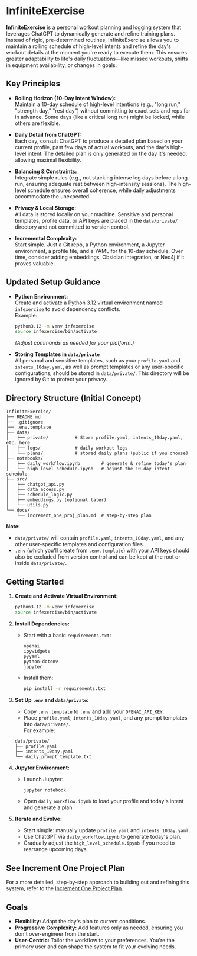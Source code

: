 # InfiniteExercise

**InfiniteExercise** is a personal workout planning and logging system that leverages ChatGPT to dynamically generate and refine training plans. Instead of rigid, pre-determined routines, InfiniteExercise allows you to maintain a rolling schedule of high-level intents and refine the day's workout details at the moment you're ready to execute them. This ensures greater adaptability to life's daily fluctuations—like missed workouts, shifts in equipment availability, or changes in goals.

## Key Principles

- **Rolling Horizon (10-Day Intent Window):**  
  Maintain a 10-day schedule of high-level intentions (e.g., "long run," "strength day," "rest day") without committing to exact sets and reps far in advance. Some days (like a critical long run) might be locked, while others are flexible.

- **Daily Detail from ChatGPT:**  
  Each day, consult ChatGPT to produce a detailed plan based on your current profile, past few days of actual workouts, and the day's high-level intent. The detailed plan is only generated on the day it's needed, allowing maximal flexibility.

- **Balancing & Constraints:**  
  Integrate simple rules (e.g., not stacking intense leg days before a long run, ensuring adequate rest between high-intensity sessions). The high-level schedule ensures overall coherence, while daily adjustments accommodate the unexpected.

- **Privacy & Local Storage:**  
  All data is stored locally on your machine. Sensitive and personal templates, profile data, or API keys are placed in the `data/private/` directory and not committed to version control.

- **Incremental Complexity:**  
  Start simple. Just a Git repo, a Python environment, a Jupyter environment, a profile file, and a YAML for the 10-day schedule. Over time, consider adding embeddings, Obsidian integration, or Neo4j if it proves valuable.

## Updated Setup Guidance

- **Python Environment:**  
  Create and activate a Python 3.12 virtual environment named `infexercise` to avoid dependency conflicts.  
  Example:
  ```bash
  python3.12 -m venv infexercise
  source infexercise/bin/activate
  ```
  *(Adjust commands as needed for your platform.)*

- **Storing Templates in `data/private`**  
  All personal and sensitive templates, such as your `profile.yaml` and `intents_10day.yaml`, as well as prompt templates or any user-specific configurations, should be stored in `data/private/`. This directory will be ignored by Git to protect your privacy.

## Directory Structure (Initial Concept)

```
InfiniteExercise/
├── README.md
├── .gitignore
├── .env.template
├── data/
│   ├── private/          # Store profile.yaml, intents_10day.yaml, etc. here
│   ├── logs/             # daily workout logs
│   └── plans/            # stored daily plans (public if you choose)
├── notebooks/
│   ├── daily_workflow.ipynb        # generate & refine today's plan
│   └── high_level_schedule.ipynb   # adjust the 10-day intent schedule
├── src/
│   ├── chatgpt_api.py
│   ├── data_access.py
│   ├── schedule_logic.py
│   ├── embeddings.py (optional later)
│   └── utils.py
└── docs/
    └── increment_one_proj_plan.md  # step-by-step plan
```

**Note:**  
- `data/private/` will contain `profile.yaml`, `intents_10day.yaml`, and any other user-specific templates and configuration files.
- `.env` (which you'll create from `.env.template`) with your API keys should also be excluded from version control and can be kept at the root or inside `data/private/`.

## Getting Started

1. **Create and Activate Virtual Environment:**
   ```bash
   python3.12 -m venv infexercise
   source infexercise/bin/activate
   ```
   
2. **Install Dependencies:**
   - Start with a basic `requirements.txt`:
     ```
     openai
     ipywidgets
     pyyaml
     python-dotenv
     jupyter
     ```
   - Install them:
     ```bash
     pip install -r requirements.txt
     ```

3. **Set Up `.env` and `data/private`:**
   - Copy `.env.template` to `.env` and add your `OPENAI_API_KEY`.
   - Place `profile.yaml`, `intents_10day.yaml`, and any prompt templates into `data/private/`.  
   For example:
   ```
   data/private/
   ├── profile.yaml
   ├── intents_10day.yaml
   └── daily_prompt_template.txt
   ```

4. **Jupyter Environment:**
   - Launch Jupyter:
     ```bash
     jupyter notebook
     ```
   - Open `daily_workflow.ipynb` to load your profile and today's intent and generate a plan.
   
5. **Iterate and Evolve:**
   - Start simple: manually update `profile.yaml` and `intents_10day.yaml`.
   - Use ChatGPT via `daily_workflow.ipynb` to generate today's plan.
   - Gradually adjust the `high_level_schedule.ipynb` if you need to rearrange upcoming days.

## See Increment One Project Plan

For a more detailed, step-by-step approach to building out and refining this system, refer to the [Increment One Project Plan](./docs/increment_one_proj_plan.md).

## Goals

- **Flexibility:** Adapt the day's plan to current conditions.
- **Progressive Complexity:** Add features only as needed, ensuring you don't over-engineer from the start.
- **User-Centric:** Tailor the workflow to your preferences. You're the primary user and can shape the system to fit your evolving needs.

